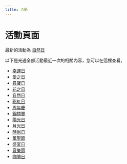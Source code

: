 ```yaml
---
title: 活動
---
```

# 活動頁面
最新的活動為 [自然日](days_of_nature.md)

以下是光遇全部活動最近一次的相關內容，您可以在這裡查看。

- [幸運日](days_of_fontune.md)
- [愛之日](days_of_love.md)
- [尋寶日](days_of_treasure.md)
- [花之日](days_of_bloom.md)
- [自然日](days_of_nature.md)
- [彩虹日](days_of_rainbow.md)
- [周年慶](days_of_anniversary.md)
- [錦標賽](days_of_competition.md)
- [陽光日](days_of_sunlight.md)
- [月光日](days_of_moonlight.md)
- [時尚日](days_of_fashion.md)
- [萬聖節](days_of_halloween.md)
- [盛宴日](days_of_feast.md)
- [音樂節](days_of_music.md)
- [咖啡日](days_of_cafe.md)
